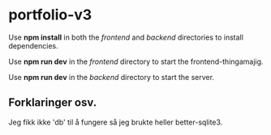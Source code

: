 # portfolio-v3

Use **npm install** in both the *frontend* and *backend* directories to install dependencies.

Use **npm run dev** in the *frontend* directory to start the frontend-thingamajig.

Use **npm run dev** in the *backend* directory to start the server.

## Forklaringer osv.

Jeg fikk ikke 'db' til å fungere så jeg brukte heller better-sqlite3.
